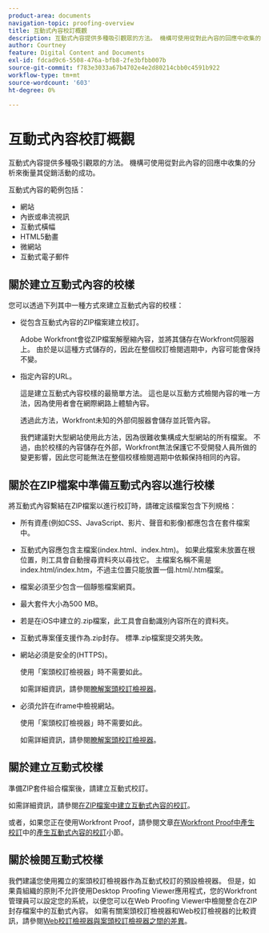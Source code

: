 ```yaml
---
product-area: documents
navigation-topic: proofing-overview
title: 互動式內容校訂概觀
description: 互動式內容提供多種吸引觀眾的方法。 機構可使用從對此內容的回應中收集的分析來衡量其促銷活動的成功。
author: Courtney
feature: Digital Content and Documents
exl-id: fdcad9c6-5508-476a-bfb8-2fe3bfbb007b
source-git-commit: f783e3033a67b4702e4e2d80214cbb0c4591b922
workflow-type: tm+mt
source-wordcount: '603'
ht-degree: 0%

---
```


# 互動式內容校訂概觀

<!-- Audited: 01/2024 -->

互動式內容提供多種吸引觀眾的方法。 機構可使用從對此內容的回應中收集的分析來衡量其促銷活動的成功。

互動式內容的範例包括：

* 網站
* 內嵌或串流視訊
* 互動式橫幅
* HTML5動畫
* 微網站
* 互動式電子郵件

## 關於建立互動式內容的校樣

您可以透過下列其中一種方式來建立互動式內容的校樣：

* 從包含互動式內容的ZIP檔案建立校訂。

  Adobe Workfront會從ZIP檔案解壓縮內容，並將其儲存在Workfront伺服器上。 由於是以這種方式儲存的，因此在整個校訂檢閱週期中，內容可能會保持不變。

* 指定內容的URL。

  這是建立互動式內容校樣的最簡單方法。 這也是以互動方式檢閱內容的唯一方法，因為使用者會在網際網路上體驗內容。

  透過此方法，Workfront未知的外部伺服器會儲存並託管內容。

  我們建議對大型網站使用此方法，因為很難收集構成大型網站的所有檔案。 不過，由於校樣的內容儲存在外部，Workfront無法保護它不受開發人員所做的變更影響，因此您可能無法在整個校樣檢閱週期中依賴保持相同的內容。

## 關於在ZIP檔案中準備互動式內容以進行校樣

將互動式內容繫結在ZIP檔案以進行校訂時，請確定該檔案包含下列規格：

* 所有資產(例如CSS、JavaScript、影片、聲音和影像)都應包含在套件檔案中。
* 互動式內容應包含主檔案(index.html、index.htm)。 如果此檔案未放置在根位置，則工具會自動搜尋資料夾以尋找它。 主檔案名稱不需是index.html/index.htm，不過主位置只能放置一個.html/.htm檔案。
* 檔案必須至少包含一個靜態檔案網頁。
* 最大套件大小為500 MB。
* 若是在iOS中建立的.zip檔案，此工具會自動識別內容所在的資料夾。
* 互動式專案僅支援作為.zip封存。 標準.zip檔案提交將失敗。
* 網站必須是安全的(HTTPS)。

  使用「案頭校訂檢視器」時不需要如此。

  如需詳細資訊，請參閱[瞭解案頭校訂檢視器](../../../workfront-proof/wp-work-proofsfiles/review-proofs-dpv/destop-proofing-viewer.md)。

* 必須允許在iframe中檢視網站。

  使用「案頭校訂檢視器」時不需要如此。

  如需詳細資訊，請參閱[瞭解案頭校訂檢視器](../../../workfront-proof/wp-work-proofsfiles/review-proofs-dpv/destop-proofing-viewer.md)。

## 關於建立互動式校樣

準備ZIP套件組合檔案後，請建立互動式校訂。

如需詳細資訊，請參閱[在ZIP檔案中建立互動式內容的校訂](../../../review-and-approve-work/proofing/creating-proofs-within-workfront/generate-proof-interactive-content.md)。

或者，如果您正在使用Workfront Proof，請參閱文章[在Workfront Proof中產生校訂](../../../workfront-proof/wp-work-proofsfiles/create-proofs-and-files/generate-proofs.md)中的[產生互動式內容的校訂](../../../workfront-proof/wp-work-proofsfiles/create-proofs-and-files/generate-proofs.md#generate-a-proof-for-interactive-content)小節。

## 關於檢閱互動式校樣

我們建議您使用獨立的案頭校訂檢視器作為互動式校訂的預設檢視器。 但是，如果貴組織的原則不允許使用Desktop Proofing Viewer應用程式，您的Workfront管理員可以設定您的系統，以便您可以在Web Proofing Viewer中檢閱整合在ZIP封存檔案中的互動式內容。 如需有關案頭校訂檢視器和Web校訂檢視器的比較資訊，請參閱[Web校訂檢視器與案頭校訂檢視器之間的差異](../../../review-and-approve-work/proofing/proofing-overview/understand-differences-between-web-viewer.md)。
